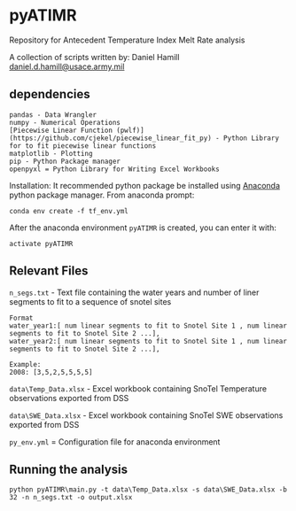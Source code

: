 # pyATIMR

Repository for Antecedent Temperature Index Melt Rate analysis

A collection of scripts written by:
Daniel Hamill daniel.d.hamill@usace.army.mil

## dependencies
```
pandas - Data Wrangler
numpy - Numerical Operations
[Piecewise Linear Function (pwlf)](https://github.com/cjekel/piecewise_linear_fit_py) - Python Library for to fit piecewise linear functions
matplotlib - Plotting
pip - Python Package manager
openpyxl = Python Library for Writing Excel Workbooks
```


Installation:
It recommended python package be installed using [Anaconda](https://www.anaconda.com/) python package manager.  From anaconda prompt:

```
conda env create -f tf_env.yml
```

After the anaconda environment `pyATIMR` is created, you can enter it with:

```
activate pyATIMR
```


## Relevant Files

`n_segs.txt` - Text file containing the water years and number of liner segments to fit to a sequence of snotel sites
```
Format
water_year1:[ num linear segments to fit to Snotel Site 1 , num linear segments to fit to Snotel Site 2 ...],
water_year2:[ num linear segments to fit to Snotel Site 1 , num linear segments to fit to Snotel Site 2 ...],

Example:
2008: [3,5,2,5,5,5,5]
```

`data\Temp_Data.xlsx` - Excel workbook containing SnoTel Temperature observations exported from DSS

`data\SWE_Data.xlsx` - Excel workbook containing SnoTel SWE observations exported from DSS

`py_env.yml` = Configuration file for anaconda environment

## Running the analysis

```
python pyATIMR\main.py -t data\Temp_Data.xlsx -s data\SWE_Data.xlsx -b 32 -n n_segs.txt -o output.xlsx
```
